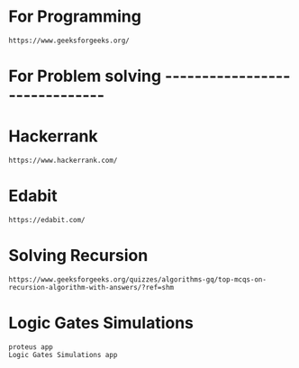 # For Programming
	https://www.geeksforgeeks.org/

# For Problem solving ------------------------------
# Hackerrank
	https://www.hackerrank.com/
# Edabit
	https://edabit.com/

# Solving Recursion
	https://www.geeksforgeeks.org/quizzes/algorithms-gq/top-mcqs-on-recursion-algorithm-with-answers/?ref=shm

# Logic Gates Simulations
	proteus app
	Logic Gates Simulations app
